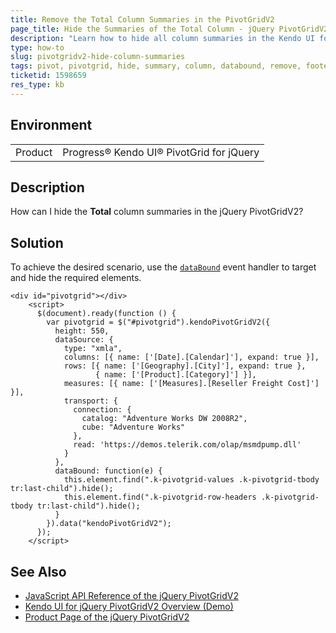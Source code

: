 ```yaml
---
title: Remove the Total Column Summaries in the PivotGridV2
page_title: Hide the Summaries of the Total Column - jQuery PivotGridV2
description: "Learn how to hide all column summaries in the Kendo UI for jQuery PivotGridV2 component."
type: how-to
slug: pivotgridv2-hide-column-summaries
tags: pivot, pivotgrid, hide, summary, column, databound, remove, footer, last column, last row
ticketid: 1598659
res_type: kb
---
```


## Environment

<table>
	<tbody>
		<tr>
			<td>Product</td>    
			<td>Progress® Kendo UI® PivotGrid for jQuery</td>
		</tr>
	</tbody>
</table>


## Description

How can I hide the **Total** column summaries in the jQuery PivotGridV2?

## Solution

To achieve the desired scenario, use the [`dataBound`](/api/javascript/ui/pivotgridv2/events/databound) event handler to target and hide the required elements.

```dojo
<div id="pivotgrid"></div>
    <script>
      $(document).ready(function () {
        var pivotgrid = $("#pivotgrid").kendoPivotGridV2({
          height: 550,
          dataSource: {
            type: "xmla",
            columns: [{ name: ['[Date].[Calendar]'], expand: true }],
            rows: [{ name: ['[Geography].[City]'], expand: true },
                   { name: ['[Product].[Category]'] }],
            measures: [{ name: ['[Measures].[Reseller Freight Cost]'] }],
            transport: {
              connection: {
                catalog: "Adventure Works DW 2008R2",
                cube: "Adventure Works"
              },
              read: 'https://demos.telerik.com/olap/msmdpump.dll'
            }
          },
          dataBound: function(e) {
            this.element.find(".k-pivotgrid-values .k-pivotgrid-tbody tr:last-child").hide();
            this.element.find(".k-pivotgrid-row-headers .k-pivotgrid-tbody tr:last-child").hide();
          }
        }).data("kendoPivotGridV2");
      });
    </script>
```

## See Also

* [JavaScript API Reference of the jQuery PivotGridV2](/api/javascript/ui/pivotgridv2)
* [Kendo UI for jQuery PivotGridV2 Overview (Demo)](https://demos.telerik.com/kendo-ui/pivotgridv2/index)
* [Product Page of the jQuery PivotGridV2](https://www.telerik.com/kendo-jquery-ui/pivotgrid-v2)
